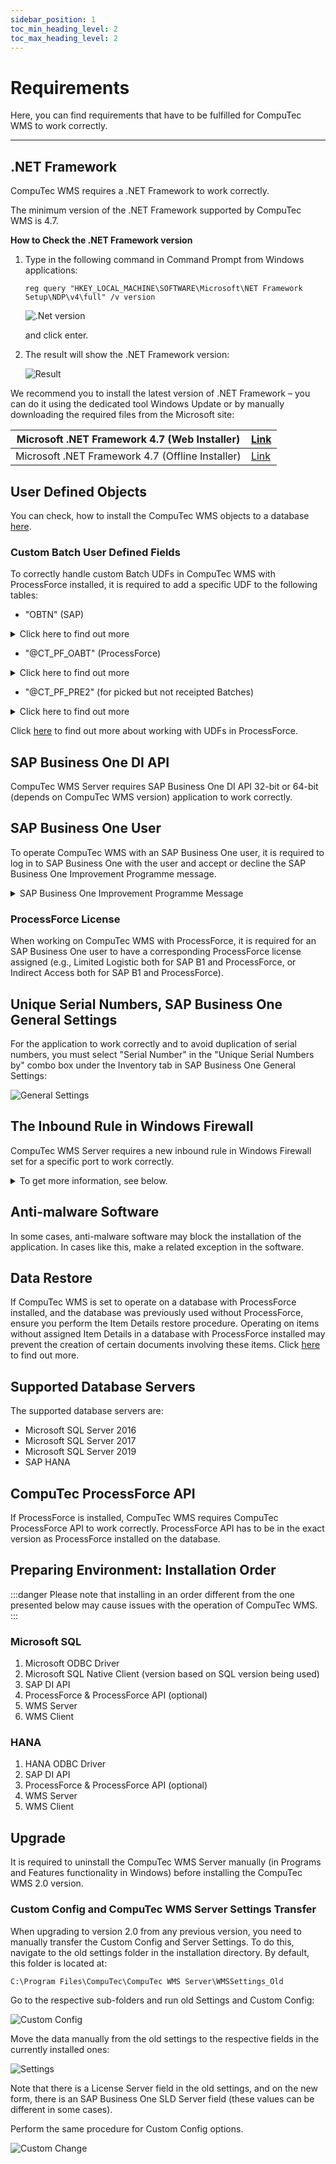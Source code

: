 ```yaml
---
sidebar_position: 1
toc_min_heading_level: 2
toc_max_heading_level: 2
---
```


# Requirements

Here, you can find requirements that have to be fulfilled for CompuTec WMS to work correctly.

---

## .NET Framework

CompuTec WMS requires a .NET Framework to work correctly.

The minimum version of the .NET Framework supported by CompuTec WMS is 4.7.

**How to Check the .NET Framework version**

1. Type in the following command in Command Prompt from Windows applications:

    `reg query "HKEY_LOCAL_MACHINE\SOFTWARE\Microsoft\NET Framework Setup\NDP\v4\full" /v version`

    ![.Net version](./media/dotnet-framework-01.png)

    and click enter.

2. The result will show the .NET Framework version:

    ![Result](./media/dotnet-framework.png)

We recommend you to install the latest version of .NET Framework – you can do it using the dedicated tool Windows Update or by manually downloading the required files from the Microsoft site:

| Microsoft .NET Framework 4.7 (Web Installer)      | [Link](https://www.microsoft.com/en-us/download/details.aspx?id=55170) |
| ------------------------------------------------ | ---------------------------------------------------------------------- |
| Microsoft .NET Framework 4.7 (Offline Installer) | [Link](https://www.microsoft.com/en-us/download/details.aspx?id=55167) |

## User Defined Objects

You can check, how to install the CompuTec WMS objects to a database [here](./wms-server/overview.md).

### Custom Batch User Defined Fields

To correctly handle custom Batch UDFs in CompuTec WMS with ProcessForce installed, it is required to add a specific UDF to the following tables:

- "OBTN" (SAP)

<details>
<summary>Click here to find out more</summary>
<div>
![obtn](./media/prerequisites/obtn.png)
</div>
</details>

- "@CT_PF_OABT" (ProcessForce)

<details>
<summary>Click here to find out more</summary>
<div>
![obtn](./media/prerequisites/ct-pf-oabtct.png)
</div>
</details>

- "@CT_PF_PRE2" (for picked but not receipted Batches)

<details>
<summary>Click here to find out more</summary>
<div>
![obtn](./media/prerequisites/ct-pf-pre2.png)
</div>
</details>

Click [here](/docs/processforce/administrator-guide/udfs) to find out more about working with UDFs in ProcessForce.

## SAP Business One DI API

CompuTec WMS Server requires SAP Business One DI API 32-bit or 64-bit (depends on CompuTec WMS version) application to work correctly.

## SAP Business One User

To operate CompuTec WMS with an SAP Business One user, it is required to log in to SAP Business One with the user and accept or decline the SAP Business One Improvement Programme message.

<details>
<summary>SAP Business One Improvement Programme Message</summary>
<div>
![obtn](./media/prerequisites/sap-message.png)
</div>
</details>

### ProcessForce License

When working on CompuTec WMS with ProcessForce, it is required for an SAP Business One user to have a corresponding ProcessForce license assigned (e.g., Limited Logistic both for SAP B1 and ProcessForce, or Indirect Access both for SAP B1 and ProcessForce).

## Unique Serial Numbers, SAP Business One General Settings

For the application to work correctly and to avoid duplication of serial numbers, you must select "Serial Number" in the "Unique Serial Numbers by" combo box under the Inventory tab in SAP Business One General Settings:

![General Settings](./media/general-settings.png)

## The Inbound Rule in Windows Firewall

CompuTec WMS Server requires a new inbound rule in Windows Firewall set for a specific port to work correctly.

<details>
<summary>To get more information, see below.</summary>
<div>
    1. Open: Control Panel > Windows Defender Firewall:

        ![Firewall](./media/control-panel.png)

    2. Click the _Advanced settings_:

        ![Firewall - settings](./media/advanced-settings.png)
    3. Select _Inbound Rules_ and choose _New Rule..._ in the _Actions_ window - this runs _New Inbound Rule Wizard_:

        ![Inbound rule](./media/inbound-rule.png)
    4. Choose _Port_ as the rule type:

        ![Port](./media/port.png)
    5. Choose _TCP_ protocol and specify _31002_ local port:

        ![TCP](./media/protocol-port.png)
    6. Choose the _Allow the connection_ action:

        ![Allow the connection](./media/action-allow-connection.png)
    7. Choose all profiles:

        ![All Profiles](./media/profiles.png)
    8. Specify the rule name and click "Finish":

        ![CompuTec License Server](./media/computec-wms.png)
</div>
</details>

## Anti-malware Software

In some cases, anti-malware software may block the installation of the application. In cases like this, make a related exception in the software.

## Data Restore

If CompuTec WMS is set to operate on a database with ProcessForce installed, and the database was previously used without ProcessForce, ensure you perform the Item Details restore procedure. Operating on items without assigned Item Details in a database with ProcessForce installed may prevent the creation of certain documents involving these items. Click [here](./sap-business-one-settings/item-details-restore.md) to find out more.

## Supported Database Servers

The supported database servers are:

- Microsoft SQL Server 2016
- Microsoft SQL Server 2017
- Microsoft SQL Server 2019
- SAP HANA

## CompuTec ProcessForce API

If ProcessForce is installed, CompuTec WMS requires CompuTec ProcessForce API to work correctly. ProcessForce API has to be in the exact version as ProcessForce installed on the database.

## Preparing Environment: Installation Order

:::danger
    Please note that installing in an order different from the one presented below may cause issues with the operation of CompuTec WMS.
:::

### Microsoft SQL

1. Microsoft ODBC Driver
2. Microsoft SQL Native Client (version based on SQL version being used)
3. SAP DI API
4. ProcessForce & ProcessForce API (optional)
5. WMS Server
6. WMS Client

### HANA

1. HANA ODBC Driver
2. SAP DI API
3. ProcessForce & ProcessForce API (optional)
4. WMS Server
5. WMS Client

## Upgrade

It is required to uninstall the CompuTec WMS Server manually (in Programs and Features functionality in Windows) before installing the CompuTec WMS 2.0 version.

### Custom Config and CompuTec WMS Server Settings Transfer

When upgrading to version 2.0 from any previous version, you need to manually transfer the Custom Config and Server Settings. To do this, navigate to the old settings folder in the installation directory. By default, this folder is located at:

`C:\Program Files\CompuTec\CompuTec WMS Server\WMSSettings_Old`

Go to the respective sub-folders and run old Settings and Custom Config:

![Custom Config](./media/cc-run.webp)

Move the data manually from the old settings to the respective fields in the currently installed ones:

![Settings](./media/wms-settings.webp)

Note that there is a License Server field in the old settings, and on the new form, there is an SAP Business One SLD Server field (these values can be different in some cases).

Perform the same procedure for Custom Config options.

![Custom Change](./media/custom-change.webp)

